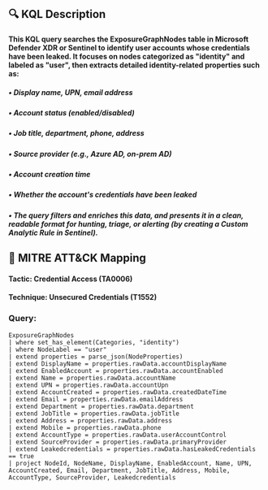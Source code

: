 ## 🔍 KQL Description
#### This KQL query searches the ExposureGraphNodes table in Microsoft Defender XDR or Sentinel to identify user accounts whose credentials have been leaked. It focuses on nodes categorized as "identity" and labeled as "user", then extracts detailed identity-related properties such as:
##### •	Display name, UPN, email address
##### •	Account status (enabled/disabled)
##### •	Job title, department, phone, address
##### •	Source provider (e.g., Azure AD, on-prem AD)
##### •	Account creation time
##### •	Whether the account's credentials have been leaked
##### •	The query filters and enriches this data, and presents it in a clean, readable format for hunting, triage, or alerting (by creating a Custom Analytic Rule in Sentinel).
## 🧩 MITRE ATT&CK Mapping
#### Tactic: Credential Access (TA0006)
#### Technique: Unsecured Credentials (T1552)
### Query:
```KQL
ExposureGraphNodes
| where set_has_element(Categories, "identity")
| where NodeLabel == "user"
| extend properties = parse_json(NodeProperties)
| extend DisplayName = properties.rawData.accountDisplayName
| extend EnabledAccount = properties.rawData.accountEnabled
| extend Name = properties.rawData.accountName
| extend UPN = properties.rawData.accountUpn
| extend AccountCreated = properties.rawData.createdDateTime
| extend Email = properties.rawData.emailAddress
| extend Department = properties.rawData.department
| extend JobTitle = properties.rawData.jobTitle
| extend Address = properties.rawData.address
| extend Mobile = properties.rawData.phone
| extend AccountType = properties.rawData.userAccountControl
| extend SourceProvider = properties.rawData.primaryProvider
| extend Leakedcredentials = properties.rawData.hasLeakedCredentials == true 
| project NodeId, NodeName, DisplayName, EnabledAccount, Name, UPN, AccountCreated, Email, Department, JobTitle, Address, Mobile, AccountType, SourceProvider, Leakedcredentials
```


